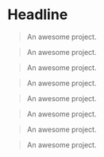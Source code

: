# Headline

> An awesome project.

> An awesome project.

> An awesome project.

> An awesome project.

> An awesome project.

> An awesome project.

> An awesome project.

> An awesome project.
